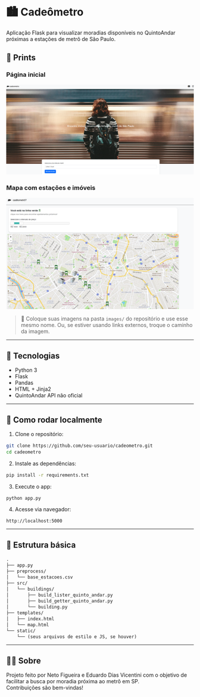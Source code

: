 # 🏙️ Cadeômetro

Aplicação Flask para visualizar moradias disponíveis no QuintoAndar próximas a estações de metrô de São Paulo.

## 📸 Prints

### Página inicial
![Página inicial](static/img/cadeometro-landing.png)

### Mapa com estações e imóveis
![Mapa de imóveis](static/img/cadeometro-main.png)

> 📌 Coloque suas imagens na pasta `images/` do repositório e use esse mesmo nome. Ou, se estiver usando links externos, troque o caminho da imagem.

---

## 🚀 Tecnologias

- Python 3
- Flask
- Pandas
- HTML + Jinja2
- QuintoAndar API não oficial

---

## 🔧 Como rodar localmente

1. Clone o repositório:
```bash
git clone https://github.com/seu-usuario/cadeometro.git
cd cadeometro
```

2. Instale as dependências:
```bash
pip install -r requirements.txt
```

3. Execute o app:
```bash
python app.py
```

4. Acesse via navegador:
```
http://localhost:5000
```

---

## 📂 Estrutura básica

```
.
├── app.py
├── preprocess/
│   └── base_estacoes.csv
├── src/
│   └── buildings/
│       ├── build_lister_quinto_andar.py
│       ├── build_getter_quinto_andar.py
│       └── building.py
├── templates/
│   ├── index.html
│   └── map.html
└── static/
    └── (seus arquivos de estilo e JS, se houver)
```

---

## 🙋‍♂️ Sobre

Projeto feito por Neto Figueira e Eduardo Dias Vicentini com o objetivo de facilitar a busca por moradia próxima ao metrô em SP.  
Contribuições são bem-vindas!